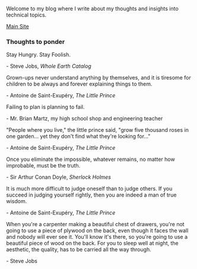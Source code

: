 Welcome to my blog where I write about my thoughts and insights into technical topics.

[Main Site](https://lienzhuzhu.github.io/ "Lien's main site")


### Thoughts to ponder

Stay Hungry. Stay Foolish.

\- Steve Jobs, _Whole Earth Catalog_

Grown-ups never understand anything by themselves, and it is tiresome for children to be always and forever explaining things to them.

\- Antoine de Saint-Exup&eacute;ry, _The Little Prince_

Failing to plan is planning to fail.

\- Mr. Brian Martz, my high school shop and engineering teacher

"People where you live," the little prince said, "grow five thousand roses in one garden... yet they don't find what they're looking for..."

\- Antoine de Saint-Exup&eacute;ry, _The Little Prince_

Once you eliminate the impossible, whatever remains, no matter how improbable, must be the truth.

\- Sir Arthur Conan Doyle, _Sherlock Holmes_

It is much more difficult to judge oneself than to judge others. If you succeed in judging yourself rightly, then you are indeed a man of true wisdom.

\- Antoine de Saint-Exup&eacute;ry, _The Little Prince_

When you're a carpenter making a beautiful chest of drawers, you're not going to use a piece of plywood on the back, even though it faces the wall and nobody will ever see it. You'll know it's there, so you're going to use a beautiful piece of wood on the back. For you to sleep well at night, the aesthetic, the quality, has to be carried all the way through.

\- Steve Jobs